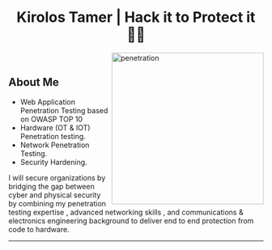 <h1 align="center">Kirolos Tamer | Hack it to Protect it🧑‍💻</h1>
<img align="right" alt="penetration" width="300" src="https://media3.giphy.com/media/v1.Y2lkPTc5MGI3NjExaTlkcmdhbzhzbXhrNXR4N3l0bTloc3AzOHA1OTEzYzBkOTZpbjh3biZlcD12MV9pbnRlcm5hbF9naWZfYnlfaWQmY3Q9Zw/l0IyeheChYxx2byDu/giphy.gif">
<br>
<h2>About Me</h2>

- Web Application Penetration Testing based on OWASP TOP 10  
- Hardware (OT & IOT) Penetration testing.  
- Network Penetration Testing.
- Security Hardening.  

I will secure organizations by bridging the gap between cyber and physical security by combining my penetration testing expertise , advanced networking skills , and communications & electronics engineering background to deliver end to end protection from code to hardware.

---
<!--
**Kirolos-Tamer/Kirolos-Tamer** is a ✨ _special_ ✨ repository because its `README.md` (this file) appears on your GitHub profile.

Here are some ideas to get you started:

- 🔭 I’m currently working on ...
- 🌱 I’m currently learning ...
- 👯 I’m looking to collaborate on ...
- 🤔 I’m looking for help with ...
- 💬 Ask me about ...
- 📫 How to reach me: ...
- 😄 Pronouns: ...
- ⚡ Fun fact: ...
-->
